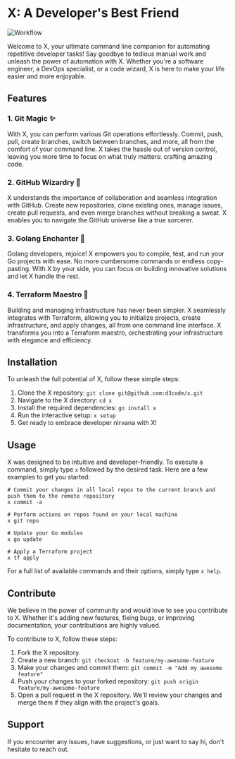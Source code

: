 # X: A Developer's Best Friend

![Workflow](https://github.com/d3code/x/actions/workflows/run-tests.yaml/badge.svg)


Welcome to X, your ultimate command line companion for automating repetitive developer tasks! Say goodbye to tedious manual work and unleash the power of automation with X. Whether you're a software engineer, a DevOps specialist, or a code wizard, X is here to make your life easier and more enjoyable.

## Features

### 1. Git Magic ✨

With X, you can perform various Git operations effortlessly. Commit, push, pull, create branches, switch between branches, and more, all from the comfort of your command line. X takes the hassle out of version control, leaving you more time to focus on what truly matters: crafting amazing code.

### 2. GitHub Wizardry 🐙

X understands the importance of collaboration and seamless integration with GitHub. Create new repositories, clone existing ones, manage issues, create pull requests, and even merge branches without breaking a sweat. X enables you to navigate the GitHub universe like a true sorcerer.

### 3. Golang Enchanter 🚀

Golang developers, rejoice! X empowers you to compile, test, and run your Go projects with ease. No more cumbersome commands or endless copy-pasting. With X by your side, you can focus on building innovative solutions and let X handle the rest.

### 4. Terraform Maestro 🏰

Building and managing infrastructure has never been simpler. X seamlessly integrates with Terraform, allowing you to initialize projects, create infrastructure, and apply changes, all from one command line interface. X transforms you into a Terraform maestro, orchestrating your infrastructure with elegance and efficiency.

## Installation

To unleash the full potential of X, follow these simple steps:

1. Clone the X repository: `git clone git@github.com:d3code/x.git`
2. Navigate to the X directory: `cd x`
3. Install the required dependencies: `go install x`
4. Run the interactive setup: `x setup`
5. Get ready to embrace developer nirvana with X!

## Usage

X was designed to be intuitive and developer-friendly. To execute a command, simply type `x` followed by the desired task. Here are a few examples to get you started:

```shell
# Commit your changes in all local repos to the current branch and push them to the remote repository
x commit -a

# Perform actions on repos found on your local machine
x git repo

# Update your Go modules
x go update

# Apply a Terraform project
x tf apply
```

For a full list of available commands and their options, simply type `x help`.

## Contribute

We believe in the power of community and would love to see you contribute to X. Whether it's adding new features, fixing bugs, or improving documentation, your contributions are highly valued.

To contribute to X, follow these steps:

1. Fork the X repository.
2. Create a new branch: `git checkout -b feature/my-awesome-feature`
3. Make your changes and commit them: `git commit -m "Add my awesome feature"`
4. Push your changes to your forked repository: `git push origin feature/my-awesome-feature`
5. Open a pull request in the X repository. We'll review your changes and merge them if they align with the project's goals.

## Support

If you encounter any issues, have suggestions, or just want to say hi, don't hesitate to reach out.
